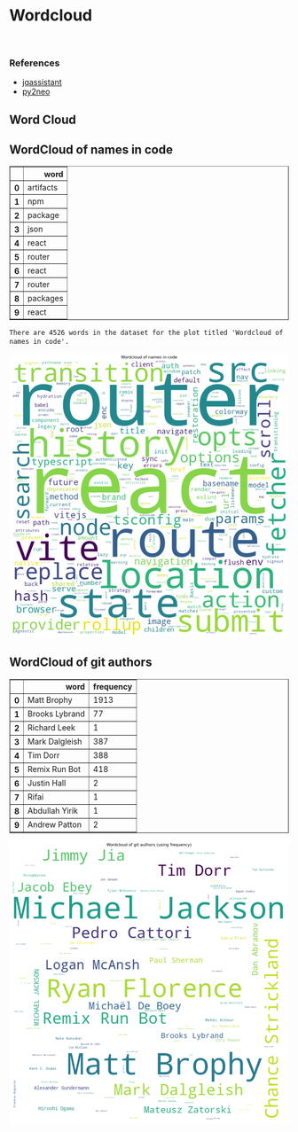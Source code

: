 # Wordcloud
<br>  

### References
- [jqassistant](https://jqassistant.org)
- [py2neo](https://py2neo.org/2021.1/)





## Word Cloud

## WordCloud of names in code




<div>
<table border="1" class="dataframe">
  <thead>
    <tr style="text-align: right;">
      <th></th>
      <th>word</th>
    </tr>
  </thead>
  <tbody>
    <tr>
      <th>0</th>
      <td>artifacts</td>
    </tr>
    <tr>
      <th>1</th>
      <td>npm</td>
    </tr>
    <tr>
      <th>2</th>
      <td>package</td>
    </tr>
    <tr>
      <th>3</th>
      <td>json</td>
    </tr>
    <tr>
      <th>4</th>
      <td>react</td>
    </tr>
    <tr>
      <th>5</th>
      <td>router</td>
    </tr>
    <tr>
      <th>6</th>
      <td>react</td>
    </tr>
    <tr>
      <th>7</th>
      <td>router</td>
    </tr>
    <tr>
      <th>8</th>
      <td>packages</td>
    </tr>
    <tr>
      <th>9</th>
      <td>react</td>
    </tr>
  </tbody>
</table>
</div>



    There are 4526 words in the dataset for the plot titled 'Wordcloud of names in code'.



    
![png](Wordcloud_files/Wordcloud_14_1.png)
    


## WordCloud of git authors




<div>
<table border="1" class="dataframe">
  <thead>
    <tr style="text-align: right;">
      <th></th>
      <th>word</th>
      <th>frequency</th>
    </tr>
  </thead>
  <tbody>
    <tr>
      <th>0</th>
      <td>Matt Brophy</td>
      <td>1913</td>
    </tr>
    <tr>
      <th>1</th>
      <td>Brooks Lybrand</td>
      <td>77</td>
    </tr>
    <tr>
      <th>2</th>
      <td>Richard Leek</td>
      <td>1</td>
    </tr>
    <tr>
      <th>3</th>
      <td>Mark Dalgleish</td>
      <td>387</td>
    </tr>
    <tr>
      <th>4</th>
      <td>Tim Dorr</td>
      <td>388</td>
    </tr>
    <tr>
      <th>5</th>
      <td>Remix Run Bot</td>
      <td>418</td>
    </tr>
    <tr>
      <th>6</th>
      <td>Justin Hall</td>
      <td>2</td>
    </tr>
    <tr>
      <th>7</th>
      <td>Rifai</td>
      <td>1</td>
    </tr>
    <tr>
      <th>8</th>
      <td>Abdullah Yirik</td>
      <td>1</td>
    </tr>
    <tr>
      <th>9</th>
      <td>Andrew Patton</td>
      <td>2</td>
    </tr>
  </tbody>
</table>
</div>




    
![png](Wordcloud_files/Wordcloud_17_0.png)
    

